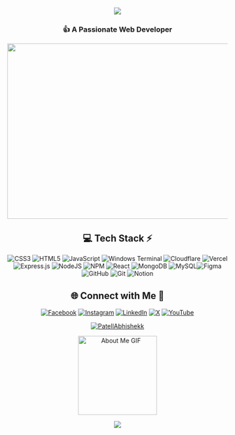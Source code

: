 <h1 align="center">
    <img src="https://readme-typing-svg.herokuapp.com/?font=Righteous&size=35&center=true&vCenter=true&width=500&height=70&duration=4000&lines=Hi+There!+👋;+I'm+Abhishek+Patel+!;" />
</h1>

<h3 align="center">👍 A Passionate Web Developer</h3>
<img src="https://thereadersea.com/wp-content/uploads/2023/07/MERN-stack-developer.jpg" width="1000px" height="400px" />
<div align="center">
  
## 💻 Tech Stack ⚡
![CSS3](https://img.shields.io/badge/css3-%231572B6.svg?style=for-the-badge&logo=css3&logoColor=white) ![HTML5](https://img.shields.io/badge/html5-%23E34F26.svg?style=for-the-badge&logo=html5&logoColor=white) ![JavaScript](https://img.shields.io/badge/javascript-%23323330.svg?style=for-the-badge&logo=javascript&logoColor=%23F7DF1E) ![Windows Terminal](https://img.shields.io/badge/Windows%20Terminal-%234D4D4D.svg?style=for-the-badge&logo=windows-terminal&logoColor=white) ![Cloudflare](https://img.shields.io/badge/Cloudflare-F38020?style=for-the-badge&logo=Cloudflare&logoColor=white) ![Vercel](https://img.shields.io/badge/vercel-%23000000.svg?style=for-the-badge&logo=vercel&logoColor=white) ![Express.js](https://img.shields.io/badge/express.js-%23404d59.svg?style=for-the-badge&logo=express&logoColor=%2361DAFB) ![NodeJS](https://img.shields.io/badge/node.js-6DA55F?style=for-the-badge&logo=node.js&logoColor=white) ![NPM](https://img.shields.io/badge/NPM-%23CB3837.svg?style=for-the-badge&logo=npm&logoColor=white) ![React](https://img.shields.io/badge/react-%2320232a.svg?style=for-the-badge&logo=react&logoColor=%2361DAFB) ![MongoDB](https://img.shields.io/badge/MongoDB-%234ea94b.svg?style=for-the-badge&logo=mongodb&logoColor=white) ![MySQL](https://img.shields.io/badge/mysql-4479A1.svg?style=for-the-badge&logo=mysql&logoColor=white)![Figma](https://img.shields.io/badge/figma-%23F24E1E.svg?style=for-the-badge&logo=figma&logoColor=white) ![GitHub](https://img.shields.io/badge/github-%23121011.svg?style=for-the-badge&logo=github&logoColor=white) ![Git](https://img.shields.io/badge/git-%23F05033.svg?style=for-the-badge&logo=git&logoColor=white) ![Notion](https://img.shields.io/badge/Notion-%23000000.svg?style=for-the-badge&logo=notion&logoColor=white) 

</div>

<div align="center">
  
## 🌐 Connect with Me 🍬
[![Facebook](https://img.shields.io/badge/Facebook-%231877F2.svg?logo=Facebook&logoColor=white)](https://www.facebook.com/Patel4201) [![Instagram](https://img.shields.io/badge/Instagram-%23E4405F.svg?logo=Instagram&logoColor=white)](https://www.instagram.com/abhishekpatell24/) [![LinkedIn](https://img.shields.io/badge/LinkedIn-%230077B5.svg?logo=linkedin&logoColor=white)](https://www.linkedin.com/in/patellabhishekk/) [![X](https://img.shields.io/badge/X-black.svg?logo=X&logoColor=white)](https://x.com/PatellAbhishekk) [![YouTube](https://img.shields.io/badge/YouTube-%23FF0000.svg?logo=YouTube&logoColor=white)](https://youtube.com/) 

</div>

<p align="Center"> <a href="https://github.com/ryo-ma/github-profile-trophy"><img src="https://github-profile-trophy.vercel.app/?username=PatellAbhishekk" alt="PatellAbhishekk" /></a> </p>
<p align="center"> <img src="https://github.com/7oSkaaa/7oSkaaa/blob/main/Images/about_me.gif?raw=true" alt="About Me GIF" width="180px"> </p>
<div align="center">
  
  [![](https://visitcount.itsvg.in/api?id=PatellAbhishekk&icon=10&color=6)](https://visitcount.itsvg.in)
</div>
